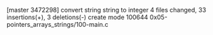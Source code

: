 [master 3472298] convert string string to integer
 4 files changed, 33 insertions(+), 3 deletions(-)
 create mode 100644 0x05-pointers_arrays_strings/100-main.c
